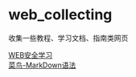 # web_collecting
收集一些教程、学习文档、指南类网页  

[WEB安全学习](https://websec.readthedocs.io/zh/latest/index.html)  
[菜鸟-MarkDown语法](https://www.runoob.com/markdown/md-link.html)
